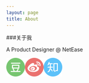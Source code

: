 ```yaml
---
layout: page
title: About
---
```



###关于我

A Product Designer @ NetEase

<div class="textwidget">
	<a href="http://www.douban.com/people/Hikang.z/" target="_blank"><img src="/public/img/SNS/douban_C@2x.png" border=0 /></a><a href="http://weibo.com/1644752893/profile?topnav=1&wvr=6" target="_blank"><img src="/public/img/SNS/sina_weibo_C@2x.png" border=0 /></a><a href="http://www.zhihu.com/people/Hikang" target="_blank"><img src="/public/img/SNS/zhihu_C@2x.png" border=0 /></a>
</div>
